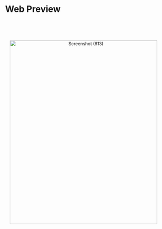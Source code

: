 # Web Preview

<br>
<br>
<br>

<p align="center">
<a data-flickr-embed="true" href="https://www.flickr.com/photos/197661703@N05/53005518476/in/dateposted-public/" title="Screenshot (613)"><img src="https://live.staticflickr.com/65535/53005518476_201a43750f_o.png" width="474" height="593" alt="Screenshot (613)"/></a>
  
</p>
